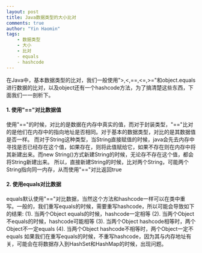 ```yaml
---
layout: post
title: Java数据类型的大小比对
comments: true
author: "Yin Haomin"
tags:
    - 数据类型
    - 大小
    - 比对
    - equals
    - hashcode
---
```

在Java中，基本数据类型的比对，我们一般使用">,<,==,<=,>="和object.equals进行数据的比对，以及object还有一个hashcode方法，为了搞清楚这些东西，下面我们一一剖析下。

#### 1. 使用"=="对比数据值
使用"=="的时候，对比的是数据在内存中真实的值，而对于封装类型，"=="比对的是他们在内存中的指向地址是否相同。对于基本的数据类型，对比的是其数据值是否一样。
而对于String这种类型，当String直接赋值的时候，java会先去内存中寻找是否已经存在这个值，如果存在，则将此值赋给它，如果不存在则在内存中将其新建出来。而new String()方式新建String的时候，无论存不存在这个值，都会将String新建出来。
所以，直接新建String的时候，比对两个String，可能两个String指向同一内存，从而使用"=="对比返回true

#### 2. 使用equals对比数据
equals默认使用"=="对比数据，当然这个方法和hashcode一样可以在类中重写。一般的，我们重写equals的时候，需要重写hashcode，所以可能会导致如下的结果:
(1). 当两个Object equals的时候，hashcode一定相等
(2). 当两个Object不equals的时候，hashcode可能相等
(3). 当两个Object hashcode相等时，两个Object不一定equals
(4). 当两个Object hashcode不相等时，两个Object一定不equals
如果我们在重写equals的时候，不重写hashcode，因为其与内存地址有关，可能会在将数据存入到HashSet和HashMap的时候，出现问题。

